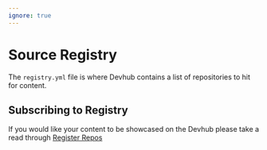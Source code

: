 ```yaml
---
ignore: true
---
```

# Source Registry

The `registry.yml` file is where Devhub contains a list of repositories to hit for content.

## Subscribing to Registry

If you would like your content to be showcased on the Devhub please take a read through [Register Repos](../../docs/registerRepos.md)
